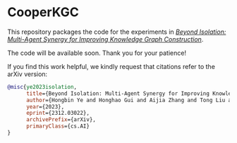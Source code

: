 # CooperKGC


This repository packages the code for the experiments in [_Beyond Isolation: Multi-Agent Synergy for Improving Knowledge Graph Construction_](https://arxiv.org/abs/2312.03022).

The code will be available soon. Thank you for your patience!


If you find this work helpful, we kindly request that citations refer to the arXiv version:

```bibtex
@misc{ye2023isolation,
      title={Beyond Isolation: Multi-Agent Synergy for Improving Knowledge Graph Construction}, 
      author={Hongbin Ye and Honghao Gui and Aijia Zhang and Tong Liu and Wei Hua and Weiqiang Jia},
      year={2023},
      eprint={2312.03022},
      archivePrefix={arXiv},
      primaryClass={cs.AI}
}
 ```